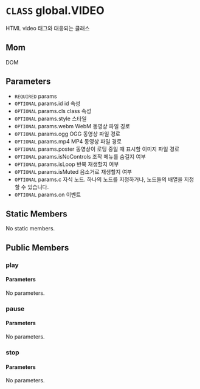 # `CLASS` global.VIDEO
HTML video 태그와 대응되는 클래스

## Mom
DOM

## Parameters
* `REQUIRED` params 
* `OPTIONAL` params.id			id  속성
* `OPTIONAL` params.cls			class  속성
* `OPTIONAL` params.style		스타일 
* `OPTIONAL` params.webm			WebM  동영상 파일 경로
* `OPTIONAL` params.ogg			OGG  동영상 파일 경로
* `OPTIONAL` params.mp4			MP4  동영상 파일 경로
* `OPTIONAL` params.poster		동영상이  로딩 중일 때 표시할 이미지 파일 경로
* `OPTIONAL` params.isNoControls	조작  메뉴를 숨길지 여부
* `OPTIONAL` params.isLoop		반복  재생할지 여부
* `OPTIONAL` params.isMuted		음소거로  재생할지 여부
* `OPTIONAL` params.c			자식  노드. 하나의 노드를 지정하거나, 노드들의 배열을 지정할 수 있습니다.
* `OPTIONAL` params.on			이벤트 

## Static Members
No static members.

## Public Members

### play
#### Parameters
No parameters.

### pause
#### Parameters
No parameters.

### stop
#### Parameters
No parameters.
